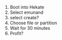 1. Boot into Hekate
2. Select emunand
3. select create?
4. Choose file or partition
5. Wait for 30 minutes
6. Profit?